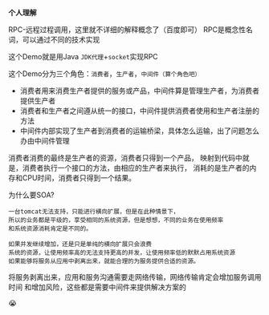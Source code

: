 **个人理解**

RPC-远程过程调用，这里就不详细的解释概念了（百度即可）
RPC是概念性名词，可以通过不同的技术实现

这个Demo就是用Java `JDK代理`+`socket`实现RPC

这个Demo分为三个角色：`消费者`，`生产者`，`中间件（算个角色吧）`

+ 消费者用来消费生产者提供的服务或产品，中间件算是管理生产者，为消费者提供生产者
+ 消费者和生产者之间遵从统一的接口，中间件提供消费者使用和生产者注册的方法
+ 中间件内部实现了生产者到消费者的运输桥梁，具体怎么运输，出了问题怎么办由中间件管理

消费者消费的最终是生产者的资源，消费者只得到一个产品，
映射到代码中就是，消费者执行一个接口的方法，由相应的生产者来执行，
消耗的是生产者的内存和CPU时间，消费者只得到一个结果。

为什么要SOA? 

```MVC架构中所有的业务都写到了一个应用中，如果并发增加，
一台tomcat无法支持，只能进行横向扩展，但是在此种情景下，
所以的业务都是平级的，享受相同的系统资源，但是想想，不同的业务在使用频率
和系统资源消耗肯定是不同的。

如果并发继续增加，还是只是单纯的横向扩展只会浪费
系统的资源，让使用频率高的无法支持更高的并发，让使用频率低的默默占用系统资源
如果能够将服务从应用中剥离出来，就能合理的为服务提供合适的资源。
```

将服务剥离出来，应用和服务沟通需要走网络传输，网络传输肯定会增加服务调用时间
和增加风险，这些都是需要中间件来提供解决方案的

:sob:
